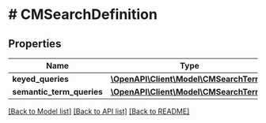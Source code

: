 # # CMSearchDefinition

## Properties

Name | Type | Description | Notes
------------ | ------------- | ------------- | -------------
**keyed_queries** | [**\OpenAPI\Client\Model\CMSearchTerm[]**](CMSearchTerm.md) |  |
**semantic_term_queries** | [**\OpenAPI\Client\Model\CMSearchTerm[]**](CMSearchTerm.md) |  |

[[Back to Model list]](../../README.md#models) [[Back to API list]](../../README.md#endpoints) [[Back to README]](../../README.md)
